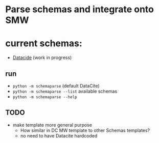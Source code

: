 # Parse schemas and integrate onto SMW

# current schemas:
* [Datacide](https://schema.datacite.org/meta/kernel-4.3/) (work in progress)

## run
* `python -m schemaparse` (default DataCite)
* `python -m schemaparse --list` available schemas
* `python -m schemaparse --help`

## TODO
* make template more general purpose 
    * How similar in DC MW template to other Schemas templates?
    * no need to have Datacite hardcoded
